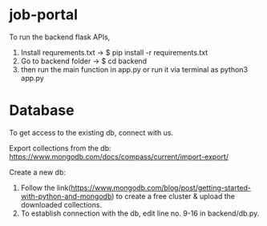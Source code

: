 # job-portal

To run the backend flask APIs, 
1. Install requrements.txt -> $ pip install -r requirements.txt
2. Go to backend folder -> $ cd backend
3. then run the main function in app.py or run it via terminal as
    python3 app.py
    

# Database

To get access to the existing db, connect with us.

Export collections from the db:
https://www.mongodb.com/docs/compass/current/import-export/


Create a new db:
1. Follow the link(https://www.mongodb.com/blog/post/getting-started-with-python-and-mongodb) to create a free cluster & upload the downloaded collections.
2. To establish connection with the db, edit line no. 9-16 in backend/db.py.

